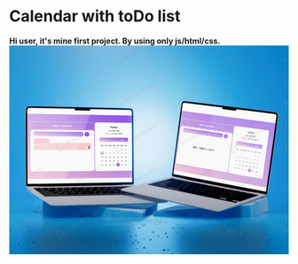 
<h1>Calendar with toDo list</h1>
<strong>Hi user, it's mine first project. By using only js/html/css.</strong>
<img src="https://github.com/Pyth0nHater/calendar-with-todo/blob/main/preview.jpg">
